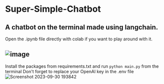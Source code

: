 # Super-Simple-Chatbot
A chatbot on the terminal made using langchain. 
---
Open the .ipynb file directly with colab if you want to play around with it. 

![image](https://github.com/K-Jadeja/Super-Simple-Chatbot/assets/113630783/c1f50a9d-6f4f-48b9-af80-700d6d6934e2)
---
Install the packages from requirements.txt and run `python main.py` from the terminal
Don't forget to replace your OpenAI key in the .env file
![Screenshot 2023-09-30 193842](https://github.com/K-Jadeja/Super-Simple-Chatbot/assets/113630783/00ae7d2a-6df1-4356-a785-66ec7a1ad2b8)
